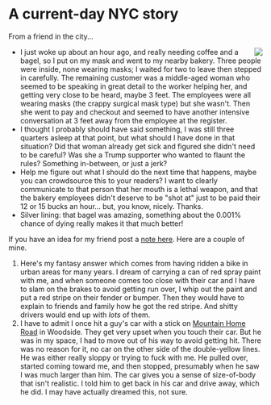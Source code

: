 # A current-day NYC story
From a friend in the city...
* <img src="http://scripting.com/images/2020/04/15/bagel.png" border="0" align="right">I just woke up about an hour ago, and really needing coffee and a bagel, so I put on my mask and went to my nearby bakery. Three people were inside, none wearing masks; I waited for two to leave then stepped in carefully. The remaining customer was a middle-aged woman who seemed to be speaking in great detail to the worker helping her, and getting very close to be heard, maybe 3 feet. The employees were all wearing masks (the crappy surgical mask type) but she wasn't. Then she went to pay and checkout and seemed to have another intensive conversation at 3 feet away from the employee at the register.
* I thought I probably should have said something, I was still three quarters asleep at that point, but what should I have done in that situation? Did that woman already get sick and figured she didn't need to be careful? Was she a Trump supporter who wanted to flaunt the rules? Something in-between, or just a jerk? 
* Help me figure out what I should do the next time that happens, maybe you can crowdsource this to your readers? I want to clearly communicate to that person that her mouth is a lethal weapon, and that the bakery employees didn't deserve to be "shot at" just to be paid their 12 or 15 bucks an hour... but, you know, nicely. Thanks. 
* Silver lining: that bagel was amazing, something about the 0.001% chance of dying really makes it that much better!

If you have an idea for my friend post a <a href="https://github.com/scripting/Scripting-News/issues/167">note here</a>. Here are a couple of mine. 
1. Here's my fantasy answer which comes from having ridden a bike in urban areas for many years. I dream of carrying a can of red spray paint with me, and when someone comes too close with their car and I have to slam on the brakes to avoid getting run over, I whip out the paint and put a red stripe on their fender or bumper. Then they would have to explain to friends and family how he got the red stripe. And shitty drivers would end up with <i>lots</i> of them.
2. I have to admit I once hit a guy's car with a stick on <a href="https://www.google.com/maps/@37.406063,-122.2491704,3a,75y,5.42h,91.82t/data=!3m7!1e1!3m5!1s_EmimMiikqlcJp5LPKtj1A!2e0!6s%2F%2Fgeo2.ggpht.com%2Fcbk%3Fpanoid%3D_EmimMiikqlcJp5LPKtj1A%26output%3Dthumbnail%26cb_client%3Dmaps_sv.tactile.gps%26thumb%3D2%26w%3D203%26h%3D100%26yaw%3D59.450317%26pitch%3D0%26thumbfov%3D100!7i16384!8i8192">Mountain Home Road</a> in Woodside. They get very upset when you touch their car. But he was in my space, I had to move out of his way to avoid getting hit. There was no reason for it, no car on the other side of the double-yellow lines. He was either really sloppy or trying to fuck with me. He pulled over, started coming toward me, and then stopped, presumably when he saw I was much larger than him. The car gives you a sense of size-of-body that isn't realistic. I told him to get back in his car and drive away, which he did. I may have actually dreamed this, not sure.

